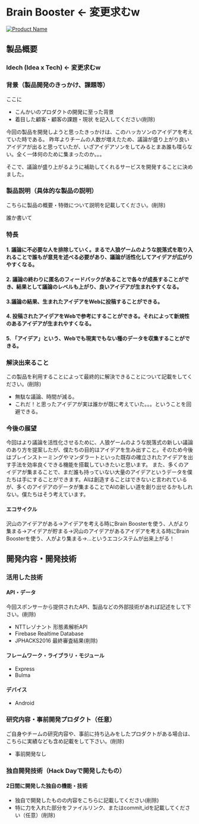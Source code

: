 # Brain Booster <- 変更求むw

[![Product Name](https://raw.github.com/GabLeRoux/WebMole/master/ressources/WebMole_Youtube_Video.png)](https://www.youtube.com/channel/UC4PtjOfZTbVp9DwtJv82Lzg)

## 製品概要
### Idech (Idea x Tech) <- 変更求むw

### 背景（製品開発のきっかけ、課題等）
ここに
- こんかいのプロダクトの開発に至った背景
- 着目した顧客・顧客の課題・現状
を記入してください(削除)

今回の製品を開発しようと思ったきっかけは、このハッカソンのアイデアを考えていた時である。
昨年よりチームの人数が増えたため、議論が盛り上がり良いアイデアが出ると思っていたが、いざアイデアソンをしてみるとまあ誰も喋らない。全く一体何のために集まったのか。。。

そこで、議論が盛り上がるように補助してくれるサービスを開発することに決めました。

### 製品説明（具体的な製品の説明）
こちらに製品の概要・特徴について説明を記載してください。(削除)

誰か書いて

### 特長

#### 1. 議論に不必要な人を排除していく。まるで人狼ゲームのような脱落式を取り入れることで誰もが意見を述べる必要があり、議論が活性化してアイデアが広がりやすくなる。

#### 2. 議論の終わりに匿名のフィードバックがあることで各々が成長することができ、結果として議論のレベルも上がり、良いアイデアが生まれやすくなる。

#### 3.議論の結果、生まれたアイデアをWebに投稿することができる。

#### 4. 投稿されたアイデアをWebで参考にすることができる。それによって新規性のあるアイデアが生まれやすくなる。

#### 5. 「アイデア」という、Webでも現実でもない種のデータを収集することができる。

### 解決出来ること
この製品を利用することによって最終的に解決できることについて記載をしてください。(削除)

* 無駄な議論、時間が減る。
* これだ！と思ったアイデアが実は誰かが既に考えていた。。。ということを回避できる。

### 今後の展望
今回はより議論を活性化させるために、人狼ゲームのような脱落式の新しい議論のあり方を提案したが、僕たちの目的はアイデアを生み出すこと。そのため今後はブレインストーミングやマンダラートといった既存の確立されたアイデアを出す手法を効率良くできる機能を搭載していきたいと思います。
また、多くのアイデアが集まることで、まだ誰も持っていない大量のアイデアというデータを僕たちは手にすることができます。AIは創造することはできないと言われているが、多くのアイデアのデータが集まることでAIの新しい道を創り出せるかもしれない。僕たちはそう考えています。

#### エコサイクル
沢山のアイデアがある→アイデアを考える時にBrain Boosterを使う、人がより集まる→アイデアが貯まる→沢山のアイデアがあるアイデアを考える時にBrain Boosterを使う、人がより集まる→...というエコシステムが出来上がる！

## 開発内容・開発技術
### 活用した技術
#### API・データ
今回スポンサーから提供されたAPI、製品などの外部技術があれば記述をして下さい。(削除)

* NTTレゾナント 形態素解析API
* Firebase Realtime Database
* JPHACKS2016 最終審査結果(削除)

#### フレームワーク・ライブラリ・モジュール
* Express
* Bulma

#### デバイス
* Android

### 研究内容・事前開発プロダクト（任意）
ご自身やチームの研究内容や、事前に持ち込みをしたプロダクトがある場合は、こちらに実績なども含め記載をして下さい。(削除)

* 事前開発なし

### 独自開発技術（Hack Dayで開発したもの）
#### 2日間に開発した独自の機能・技術
* 独自で開発したものの内容をこちらに記載してください(削除)
* 特に力を入れた部分をファイルリンク、またはcommit_idを記載してください（任意）(削除)
